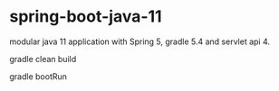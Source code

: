 # spring-boot-java-11
modular java 11 application with Spring 5, gradle 5.4 and servlet api 4.

gradle clean build

gradle bootRun
